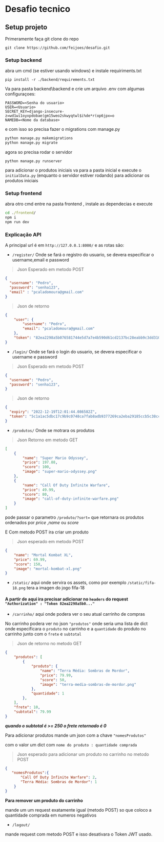 # Desafio tecnico

## Setup projeto

Primeramente faça git clone do repo 

```
git clone https://github.com/feijoes/desafio.git
```

### Setup backend
abra um cmd (se estiver usando windows) 
e instale requiriments.txt

```pip
pip install -r ./backend/requirements.txt
```

Va para pasta backend\backend e crie um arquivo .env com algumas configuraçoes:

```
PASSWORD=<Senha do usuario>
USER=<Usuario>
SECRET_KEY=django-insecure-z=wd1wi1oyxpdobae(gm15weo2skwyqtwl$i%de*r(op6jpx=o 
NAMEDB=<Nome da database>
```
e com isso so precisa fazer o migrations com manage.py 
```cmd
python manage.py makemigrations
python manage.py migrate
```
agora so precisa rodar o servidor
```
python manage.py runserver
```
para adicionar o produtos iniciais va para a pasta inicial e execute o `initialData.py` (enquanto o servidor estiver rodando) para adicionar os produtos iniciais

### Setup frontend

abra otro cmd entre na pasta frontend , instale as dependecias  e execute 

```cmd
cd ./frontend/
npm i
npm run dev
```

### Explicação API

A principal url é em `http://127.0.0.1:8000/`
e as rotas são:
* `/register/`
Onde se fará o registro do usuario, se devera especificar o username,email e password
> Json Esperado em metodo POST
```json
{
  "username": "Pedro",
  "password": "senha123",
  "email" : "pcaladomoura@gmail.com"
}
```
> Json de retorno
```json
{
    "user": {
        "username": "Pedro",
        "email": "pcaladomoura@gmail.com"
    },
    "token": "82ea2298a5b076581744e5d7a7e4b590d61cd2137bc28eabb9c3dd3109552e13"
}
```
* `/login/`
Onde se fará o login do usuario, se devera especificar o username e password

> Json Esperado em metodo POST
```json
{
  "username": "Pedro",
  "password": "senha123",
}
```
> Json de retorno
```json
{
  "expiry": "2022-12-19T12:01:44.086582Z",
  "token": "5c1a1ac5dbc17c9b9c0748ca7fab8adb9377269ca2eba29185ccb5c38ccc6958"
}
```
* `/produtos/`
Onde se motrara os produtos

> Json Retorno em metodo GET
```json
[
    {
        "name": "Super Mario Odyssey",
        "price": 197.88,
        "score": 100,
        "image": "super-mario-odyssey.png"
    },
    {
        "name": "Call Of Duty Infinite Warfare",
        "price": 49.99,
        "score": 80,
        "image": "call-of-duty-infinite-warfare.png"
    }
]
```
pode passar o parametro `/produto/?sort=` que retornara os produtos ordenados por *price* ,*name* ou *score*


E Com metodo POST ira criar um produto
> Json esperado em metodo POST
```json
{
    "name": "Mortal Kombat XL",
    "price": 69.99,
    "score": 150,
    "image": "mortal-kombat-xl.png"
}
```
* `/static/`
aqui onde  servira os assets, como por exemplo `/static/fifa-18.png` tera a imagen do jogo fifa-18

#### A partir de aqui ira precisar adicionar no `headers` do request `"Authorization" : "Token 82ea2298a5b0..."`
* `/carrinho/`
aqui onde podera ver o seu atual carrinho de compras

No carrinho podera ver no json `"produtos"` onde seria uma lista de dict onde especificara o `produto` no carrinho e a `quantidade` do produto no carrinho
junto com o ``frete`` e ``subtotal``
> Json de retorno no metodo GET
```json
{
    "produtos": [
        {
            "produto": {
                "name": "Terra Média: Sombras de Mordor",
                "price": 79.99,
                "score": 50,
                "image": "terra-media-sombras-de-mordor.png"
            },
            "quantidade": 1
        },
    ],
    "frete": 10,
    "subtotal": 79.99
}
```
***quando o subtotal é >= 250 o frete retornado é 0***


Para adicionar produtos mande um json com a chave `"nomesProdutos"` 

com o valor um dict com `nome do produto : quantidade comprada`
> Json esperado para adicionar um produto no carrinho no metodo POST
```json
{
   "nomesProdutos":{
       "Call Of Duty Infinite Warfare": 2,
       "Terra Média: Sombras de Mordor": 1
    }
}
```
**Para remover um produto do carrinho**

mande um um request exatamente igual (metodo POST) so que coloco a quantidade comprada em numeros negativos

* `/logout/`

mande request com metodo POST e isso desativara o Token JWT usado.



